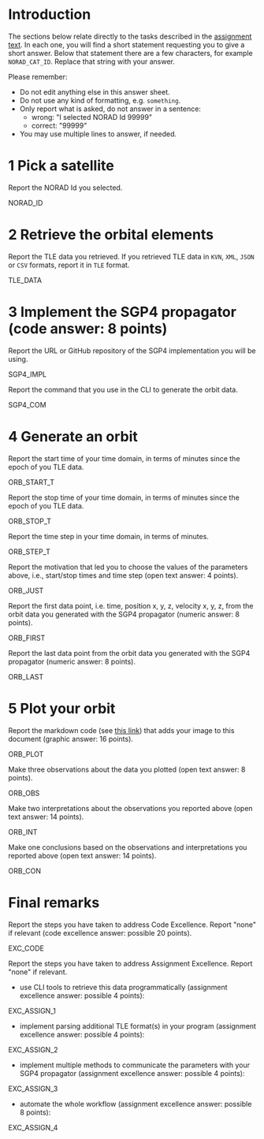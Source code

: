 # Introduction

The sections below relate directly to the tasks described in the [assignment text](README.md). In each one, you will find a short statement requesting you to give a short answer. Below that statement there are a few characters, for example `NORAD_CAT_ID`. Replace that string with your answer. 

Please remember:

- Do not edit anything else in this answer sheet.
- Do not use any kind of formatting, e.g. `something`.
- Only report what is asked, do not answer in a sentence:
    - wrong: "I selected NORAD Id 99999"
    - correct: "99999"
- You may use multiple lines to answer, if needed. 

# 1 Pick a satellite 

Report the NORAD Id you selected.

NORAD_ID

# 2 Retrieve the orbital elements

Report the TLE data you retrieved. If you retrieved TLE data in `KVN`, `XML`, `JSON` or `CSV` formats, report it in `TLE` format.

TLE_DATA

# 3 Implement the SGP4 propagator (code answer: 8 points)

Report the URL or GitHub repository of the SGP4 implementation you will be using.

SGP4_IMPL

Report the command that you use in the CLI to generate the orbit data.

SGP4_COM

# 4 Generate an orbit

Report the start time of your time domain, in terms of minutes since the epoch of you TLE data.

ORB_START_T

Report the stop time of your time domain, in terms of minutes since the epoch of you TLE data.

ORB_STOP_T

Report the time step in your time domain, in terms of minutes.

ORB_STEP_T

Report the motivation that led you to choose the values of the parameters above, i.e., start/stop times and time step (open text answer: 4 points).

ORB_JUST

Report the first data point, i.e. time, position x, y, z, velocity x, y, z, from the orbit data you generated with the SGP4 propagator (numeric answer: 8 points).

ORB_FIRST

Report the last data point from the orbit data you generated with the SGP4 propagator (numeric answer: 8 points).

ORB_LAST

# 5 Plot your orbit

Report the markdown code (see [this link](https://docs.gitlab.com/ee/user/markdown.html#images)) that adds your image to this document (graphic answer: 16 points).

ORB_PLOT

Make three observations about the data you plotted (open text answer: 8 points).

ORB_OBS

Make two interpretations about the observations you reported above (open text answer: 14 points).

ORB_INT

Make one conclusions based on the observations and interpretations you reported above (open text answer: 14 points).

ORB_CON


# Final remarks

Report the steps you have taken to address Code Excellence. Report "none" if relevant (code excellence answer: possible 20 points).

EXC_CODE

Report the steps you have taken to address Assignment Excellence. Report "none" if relevant.

- use CLI tools to retrieve this data programmatically (assignment excellence answer: possible 4 points):

EXC_ASSIGN_1

- implement parsing additional TLE format(s) in your program (assignment excellence answer: possible 4 points):

EXC_ASSIGN_2

- implement multiple methods to communicate the parameters with your SGP4 propagator (assignment excellence answer: possible 4 points):

EXC_ASSIGN_3

- automate the whole workflow (assignment excellence answer: possible 8 points):

EXC_ASSIGN_4
